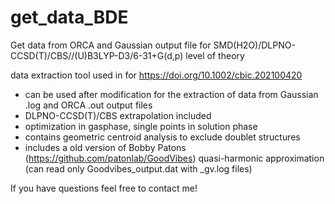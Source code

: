 # get_data_BDE
Get data from ORCA and Gaussian output file for SMD(H2O)/DLPNO-CCSD(T)/CBS//(U)B3LYP-D3/6-31+G(d,p) level of theory

data extraction tool used in for https://doi.org/10.1002/cbic.202100420

- can be used after modification for the extraction of data from Gaussian .log and ORCA .out output files
- DLPNO-CCSD(T)/CBS extrapolation included
- optimization in gasphase, single points in solution phase
- contains geometric centroid analysis to exclude doublet structures
- includes a old version of Bobby Patons (https://github.com/patonlab/GoodVibes) quasi-harmonic approximation (can read only Goodvibes_output.dat with _gv.log files)

If you have questions feel free to contact me!
